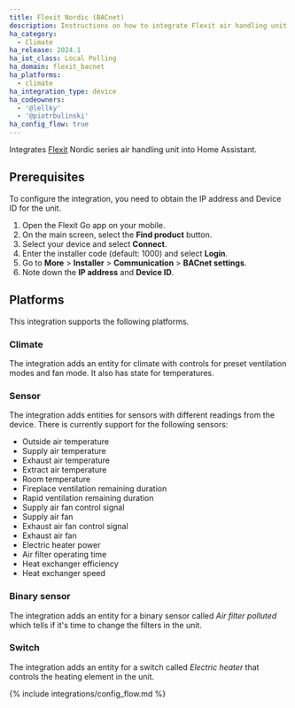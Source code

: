 ```yaml
---
title: Flexit Nordic (BACnet)
description: Instructions on how to integrate Flexit air handling unit into Home Assistant.
ha_category:
  - Climate
ha_release: 2024.1
ha_iot_class: Local Polling
ha_domain: flexit_bacnet
ha_platforms:
  - climate
ha_integration_type: device
ha_codeowners:
  - '@lellky'
  - '@piotrbulinski'
ha_config_flow: true
---
```


Integrates [Flexit](https://www.flexit.no/en/) Nordic series air handling unit into Home Assistant.

## Prerequisites

To configure the integration, you need to obtain the IP address and Device ID for the unit.

1. Open the Flexit Go app on your mobile.
2. On the main screen, select the **Find product** button.
3. Select your device and select **Connect**.
4. Enter the installer code (default: 1000) and select **Login**.
5. Go to **More** > **Installer** > **Communication**  > **BACnet settings**.
6. Note down the **IP address** and **Device ID**.

## Platforms

This integration supports the following platforms.

### Climate

The integration adds an entity for climate with controls for preset ventilation modes and fan mode. It also has state for temperatures.

### Sensor

The integration adds entities for sensors with different readings from the device. There is currently support for the following sensors:

 - Outside air temperature
 - Supply air temperature 
 - Exhaust air temperature
 - Extract air temperature
 - Room temperature
 - Fireplace ventilation remaining duration
 - Rapid ventilation remaining duration
 - Supply air fan control signal
 - Supply air fan
 - Exhaust air fan control signal
 - Exhaust air fan
 - Electric heater power
 - Air filter operating time
 - Heat exchanger efficiency
 - Heat exchanger speed

### Binary sensor

The integration adds an entity for a binary sensor called _Air filter polluted_ which tells if it's time to change the filters in the unit.

### Switch

The integration adds an entity for a switch called _Electric heater_ that controls the heating element in the unit.

{% include integrations/config_flow.md %}
